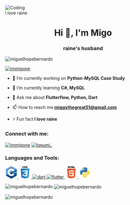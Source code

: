 <img align="right" alt="Coding" width="1000" src="https://scontent.fmnl9-3.fna.fbcdn.net/v/t1.15752-9/406140480_1776065106216459_1706806515663409275_n.jpg?_nc_cat=102&ccb=1-7&_nc_sid=5f2048&_nc_ohc=ayiZfRMnxBwAX8K0VWh&_nc_ht=scontent.fmnl9-3.fna&oh=03_AdSRMVK28br1IUGQ8vqn4nR4F7KPZvi4ZKvVcOAO87eW0g&oe=6616ADB0">    i love raine 
<h1 align="center">Hi 👋, I'm Migo</h1>
<h3 align="center">raine's husband</h3>


<p align="left"> <img src="https://komarev.com/ghpvc/?username=miguelhopebernardo&label=Profile%20views&color=0e75b6&style=flat" alt="miguelhopebernardo" /> </p>

<p align="left"> <a href="https://twitter.com/immigone" target="blank"><img src="https://img.shields.io/twitter/follow/immigone?logo=twitter&style=for-the-badge" alt="immigone" /></a> </p>

- 🔭 I’m currently working on **Python-MySQL Case Study**

- 🌱 I’m currently learning **C#, MySQL**

- 💬 Ask me about **Flutterflow, Python, Dart**

- 📫 How to reach me **miggythegreat51@gmail.com**

- ⚡ Fun fact **I love raine**

<h3 align="left">Connect with me:</h3>
<p align="left">
<a href="https://twitter.com/immigone" target="blank"><img align="center" src="https://raw.githubusercontent.com/rahuldkjain/github-profile-readme-generator/master/src/images/icons/Social/twitter.svg" alt="immigone" height="30" width="40" /></a>
<a href="https://instagram.com/lgeumi_" target="blank"><img align="center" src="https://raw.githubusercontent.com/rahuldkjain/github-profile-readme-generator/master/src/images/icons/Social/instagram.svg" alt="lgeumi_" height="30" width="40" /></a>
</p>

<h3 align="left">Languages and Tools:</h3>
<p align="left"> <a href="https://www.w3schools.com/cpp/" target="_blank" rel="noreferrer"> <img src="https://raw.githubusercontent.com/devicons/devicon/master/icons/cplusplus/cplusplus-original.svg" alt="cplusplus" width="40" height="40"/> </a> <a href="https://www.w3schools.com/css/" target="_blank" rel="noreferrer"> <img src="https://raw.githubusercontent.com/devicons/devicon/master/icons/css3/css3-original-wordmark.svg" alt="css3" width="40" height="40"/> </a> <a href="https://dart.dev" target="_blank" rel="noreferrer"> <img src="https://www.vectorlogo.zone/logos/dartlang/dartlang-icon.svg" alt="dart" width="40" height="40"/> </a> <a href="https://flutter.dev" target="_blank" rel="noreferrer"> <img src="https://www.vectorlogo.zone/logos/flutterio/flutterio-icon.svg" alt="flutter" width="40" height="40"/> </a> <a href="https://www.w3.org/html/" target="_blank" rel="noreferrer"> <img src="https://raw.githubusercontent.com/devicons/devicon/master/icons/html5/html5-original-wordmark.svg" alt="html5" width="40" height="40"/> </a> <a href="https://www.python.org" target="_blank" rel="noreferrer"> <img src="https://raw.githubusercontent.com/devicons/devicon/master/icons/python/python-original.svg" alt="python" width="40" height="40"/> </a> </p>

<p><img align="left" src="https://github-readme-stats.vercel.app/api/top-langs?username=miguelhopebernardo&show_icons=true&locale=en&layout=compact" alt="miguelhopebernardo" /></p>

<p>&nbsp;<img align="center" src="https://github-readme-stats.vercel.app/api?username=miguelhopebernardo&show_icons=true&locale=en" alt="miguelhopebernardo" /></p>

<p><img align="center" src="https://github-readme-streak-stats.herokuapp.com/?user=miguelhopebernardo&" alt="miguelhopebernardo" /></p>
